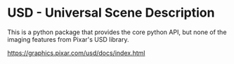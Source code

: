 # USD - Universal Scene Description

This is a python package that provides the core python API, but none of the imaging features from Pixar's USD library.

https://graphics.pixar.com/usd/docs/index.html

